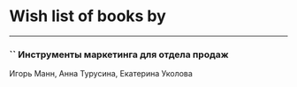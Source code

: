 # Wish list of books by [](https://plus.google.com/u/0/103707808693711714462/)
---

### `` Инструменты маркетинга для отдела продаж
Игорь Манн, Анна Турусина, Екатерина Уколова

